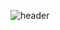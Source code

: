 
![header](https://capsule-render.vercel.app/api?type=wave&color=auto&height=300&section=header&text=Coding%20House&fontSize=90)
